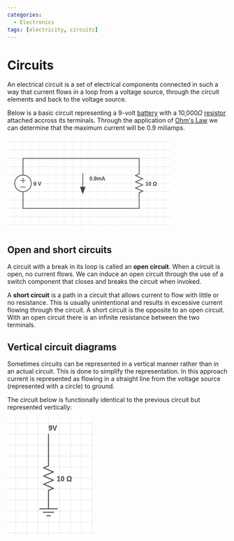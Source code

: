 ```yaml
---
categories:
  - Electronics
tags: [electricity, circuits]
---
```


# Circuits

An electrical circuit is a set of electrical components connected in such a way
that current flows in a loop from a voltage source, through the circuit elements
and back to the voltage source.

Below is a basic circuit representing a 9-volt
[battery](/Electronics_and_Hardware/Analogue_circuits/Cells_and_batteries.md#cells-and-batteries)
with a 10,000$\Omega$
[resistor](/Electronics_and_Hardware/Analogue_circuits/Resistance.md) attached
accross its terminals. Through the application of
[Ohm's Law](/Electronics_and_Hardware/Physics_of_electricity/Ohms_Law.md) we can
determine that the maximum current will be 0.9 miliamps.

![](/_img/basic-circuit.png)

## Open and short circuits

A circuit with a break in its loop is called an **open circuit**. When a circuit
is open, no current flows. We can induce an open circuit through the use of a
switch component that closes and breaks the circuit when invoked.

A **short circuit** is a path in a circuit that allows current to flow with
little or no resistance. This is usually unintentional and results in excessive
current flowing through the circuit. A short circuit is the opposite to an open
circuit. With an open circuit there is an infinite resistance between the two
terminals.

## Vertical circuit diagrams

Sometimes circuits can be represented in a vertical manner rather than in an
actual circuit. This is done to simplify the representation. In this approach
current is represented as flowing in a straight line from the voltage source
(represented with a circle) to ground.

The circuit below is functionally identical to the previous circuit but
represented vertically:

![](/_img/vertical-circuit.png)
